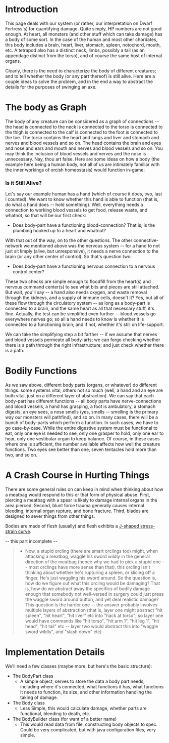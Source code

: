 # Introduction #

This page deals with our system (or rather, our interpretation on Dwarf Fortress's) for quantifying damage. Quite simply, HP numbers are not good enough. At heart, all monsters (and other stuff which can take damage) has a body of some sort. In the case of the human and most other chordates, this body includes a brain, heart, liver, stomach, spleen, notochord, mouth, etc. A tetrapod also has a distinct neck, limbs, possibly a tail (as an appendage distinct from the torso), and of course the same host of internal organs.

Clearly, there is the need to characterize the body of different creatures; and to tell whether the body (or any part thereof) is still alive. Here are a couple ideas to solve the problem, and in the end a way to abstract the details for the purposes of swinging an axe.

# The body as Graph #
The body of any creature can be considered as a graph of connections -- the head is connected to the neck is connected to the torso is connected to the thigh is connected to the calf is connected to the foot is connected to the toe. The torso contains the heart and lungs and liver and stomach and nerves and blood vessels and so on. The head contains the brain and eyes and nose and ears and mouth and nerves and blood vessels and so on. You may think the inclusion of blood vessels and nerves and the nose is unnecessary. Nay, thou art false. Here are some ideas on how a body (the example here being a human body, not all of us are intimately familiar with the inner workings of orcish homeostasis) would function in-game:

### Is it Still Alive? ###
Let's say our example human has a hand (which of course it does, two, last I counted). We want to know whether this hand is able to function (that is, do what a hand does -- hold something). Well, everything needs a connection to working blood vessels to get food, release waste, and whatnot, so that will be our first check:
  * Does body-part have a functioning blood-connection? That is, is the plumbing hooked up to a heart and whatnot?

With that out of the way, on to the other questions. The other connective-network we mentioned above was the nervous system -- for a hand to not just sit limply (alive, but unresponsive), it needs a nerve connection to the brain (or any other center of control). So that's question two:
  * Does body-part have a functioning nervous connection to a nervous control center?

These two checks are simple enough to floodfill from the heart(s) and nervous command center(s) to see what bits and pieces are still attached. But wait, you'll say -- a hand also needs oxygen, and waste removal through the kidneys, and a supply of immune cells, doesn't it? Yes, but all of these flow through the circulatory system -- as long as a body-part is connected to a brain, and the same heart as all that necessary stuff, it's fine. Actually, the test can be simplified even further -- blood vessels go everywhere nerves go; so all a hand needs to know is whether it is connected to a functioning brain; and if not, whether it's still on life-support.

We can take the simplifying step a bit farther -- if we assume that nerves and blood vessels permeate all body-arts; we can forgo checking whether there is a path through the right infrastructure; and just check whether there is a path.

# Bodily Functions #
As we saw above, different body parts (organs, or whatever) do different things. some systems vital, others not so much (well, a hand and an eye are both vital, just on a different layer of abstraction). We can say that each body-part has different functions -- all body parts have nerve-connections and blood vessels, a hand has grasping, a foot is ambulatory, a stomach digests, an eye sees, a nose smells (yes, smells -- smelling is the primary way our monsters will pathfind), and so on. In many cases, there will be a bunch of body-parts which perform a function. In such cases, we have to go case-by-case. While the entire digestive system must be functional to eat, only one eye is needed to see, only one grasper to hold, only one ear to hear, only one vestibular organ to keep balance. Of course, in these cases where one is sufficient, the number available affects how well the creature functions. Two eyes see better than one, seven tentacles hold more than two, and so on.

# A Crash Course in Hurting Things #
There are some general rules on can keep in mind when thinking about how a meatbag would respond to this or that form of physical abuse. First, piercing a meatbag with a spear is likely to damage internal organs in the area pierced. Second, blunt force trauma generally causes internal bleeding, internal organ rupture, and bone fracture. Third, blades are designed to sever things from other things.

Bodies are made of flesh (usually) and flesh exhibits a [J-shaped stress-strain curve](http://www.doitpoms.ac.uk/tlplib/bioelasticity/j-shaped-curves.php).


-- this part incomplete --
> - Now, a stupid orcling (there are smart orclings too) might, when attacking a meatbag, waggle his sword wildly in the general direction of the meatbag (hence why we had to pick a stupid one -- most orclings have more sense than that). this orcling isn't thinking about whether he's rupturing a spleen, or slicing off a finger. He's just waggling his sword around. So the question is, how do we figure out what this orcling would be damaging? That is, how do we abstract away the specifics of bodily damage enough that somebody not well-versed in surgery could just press the waggle sword around button, and yet deal realistic damage? This question is the harder one -- the answer probably involves multiple layers of abstraction (that is, layer one might abstract "hit spleen", "hit heart", "hit liver" etc into "hack at torso"; so layer one would have commands like "hit torso", "hit arm 1", "hit leg 1", "hit head", "hit tail" etc -- layer two would abstract this into "waggle sword wildly", and "slash down" etc)




# Implementation Details #
We'll need a few classes (maybe more, but here's the basic structure):
  * The BodyPart class
    * A simple object, serves to store the data a body part needs; including where it's connected, what functions it has, what functions it needs to function, its size, and other information handling the taking of damage.
  * The Body class
    * Less Simple, this would calculate damage, whether parts are functional, bleeding to death, etc.
  * The BodyBuilder class (for want of a better name)
    * This would read data from file, constructing body objects to spec. Could be very complicated, but with java configuration files, very simple.